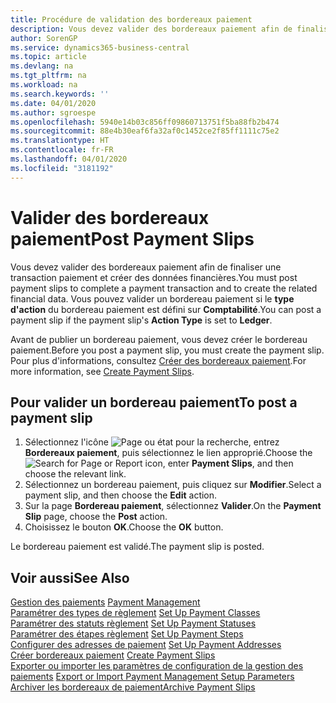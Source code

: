 ```yaml
---
title: Procédure de validation des bordereaux paiement
description: Vous devez valider des bordereaux paiement afin de finaliser une transaction paiement et créer des données financières. Vous pouvez valider un bordereau paiement si le type d'action du bordereau paiement est défini sur Comptabilité.
author: SorenGP
ms.service: dynamics365-business-central
ms.topic: article
ms.devlang: na
ms.tgt_pltfrm: na
ms.workload: na
ms.search.keywords: ''
ms.date: 04/01/2020
ms.author: sgroespe
ms.openlocfilehash: 5940e14b03c856ff09860713751f5ba88fb2b474
ms.sourcegitcommit: 88e4b30eaf6fa32af0c1452ce2f85ff1111c75e2
ms.translationtype: HT
ms.contentlocale: fr-FR
ms.lasthandoff: 04/01/2020
ms.locfileid: "3181192"
---
```

# <a name="post-payment-slips"></a><span data-ttu-id="05896-104">Valider des bordereaux paiement</span><span class="sxs-lookup"><span data-stu-id="05896-104">Post Payment Slips</span></span>
<span data-ttu-id="05896-105">Vous devez valider des bordereaux paiement afin de finaliser une transaction paiement et créer des données financières.</span><span class="sxs-lookup"><span data-stu-id="05896-105">You must post payment slips to complete a payment transaction and to create the related financial data.</span></span> <span data-ttu-id="05896-106">Vous pouvez valider un bordereau paiement si le **type d'action** du bordereau paiement est défini sur **Comptabilité**.</span><span class="sxs-lookup"><span data-stu-id="05896-106">You can post a payment slip if the payment slip's **Action Type** is set to **Ledger**.</span></span>  

<span data-ttu-id="05896-107">Avant de publier un bordereau paiement, vous devez créer le bordereau paiement.</span><span class="sxs-lookup"><span data-stu-id="05896-107">Before you post a payment slip, you must create the payment slip.</span></span> <span data-ttu-id="05896-108">Pour plus d'informations, consultez [Créer des bordereaux paiement](how-to-create-payment-slips.md).</span><span class="sxs-lookup"><span data-stu-id="05896-108">For more information, see [Create Payment Slips](how-to-create-payment-slips.md).</span></span>  

## <a name="to-post-a-payment-slip"></a><span data-ttu-id="05896-109">Pour valider un bordereau paiement</span><span class="sxs-lookup"><span data-stu-id="05896-109">To post a payment slip</span></span>  

1.  <span data-ttu-id="05896-110">Sélectionnez l'icône ![Page ou état pour la recherche](../../media/ui-search/search_small.png "Icône Page ou état pour la recherche"), entrez **Bordereaux paiement**, puis sélectionnez le lien approprié.</span><span class="sxs-lookup"><span data-stu-id="05896-110">Choose the ![Search for Page or Report](../../media/ui-search/search_small.png "Search for Page or Report icon") icon, enter **Payment Slips**, and then choose the relevant link.</span></span>  
2.  <span data-ttu-id="05896-111">Sélectionnez un bordereau paiement, puis cliquez sur **Modifier**.</span><span class="sxs-lookup"><span data-stu-id="05896-111">Select a payment slip, and then choose the **Edit** action.</span></span>  
3.  <span data-ttu-id="05896-112">Sur la page **Bordereau paiement**, sélectionnez **Valider**.</span><span class="sxs-lookup"><span data-stu-id="05896-112">On the **Payment Slip** page, choose the **Post** action.</span></span>  
4.  <span data-ttu-id="05896-113">Choisissez le bouton **OK**.</span><span class="sxs-lookup"><span data-stu-id="05896-113">Choose the **OK** button.</span></span>  

<span data-ttu-id="05896-114">Le bordereau paiement est validé.</span><span class="sxs-lookup"><span data-stu-id="05896-114">The payment slip is posted.</span></span>  

## <a name="see-also"></a><span data-ttu-id="05896-115">Voir aussi</span><span class="sxs-lookup"><span data-stu-id="05896-115">See Also</span></span>  
 <span data-ttu-id="05896-116">[Gestion des paiements](payment-management.md) </span><span class="sxs-lookup"><span data-stu-id="05896-116">[Payment Management](payment-management.md) </span></span>  
 <span data-ttu-id="05896-117">[Paramétrer des types de règlement](how-to-set-up-payment-classes.md) </span><span class="sxs-lookup"><span data-stu-id="05896-117">[Set Up Payment Classes](how-to-set-up-payment-classes.md) </span></span>  
 <span data-ttu-id="05896-118">[Paramétrer des statuts règlement](how-to-set-up-payment-statuses.md) </span><span class="sxs-lookup"><span data-stu-id="05896-118">[Set Up Payment Statuses](how-to-set-up-payment-statuses.md) </span></span>  
 <span data-ttu-id="05896-119">[Paramétrer des étapes règlement](how-to-set-up-payment-steps.md) </span><span class="sxs-lookup"><span data-stu-id="05896-119">[Set Up Payment Steps](how-to-set-up-payment-steps.md) </span></span>  
 <span data-ttu-id="05896-120">[Configurer des adresses de paiement](how-to-set-up-payment-addresses.md) </span><span class="sxs-lookup"><span data-stu-id="05896-120">[Set Up Payment Addresses](how-to-set-up-payment-addresses.md) </span></span>  
 <span data-ttu-id="05896-121">[Créer bordereaux paiement](how-to-create-payment-slips.md) </span><span class="sxs-lookup"><span data-stu-id="05896-121">[Create Payment Slips](how-to-create-payment-slips.md) </span></span>  
 <span data-ttu-id="05896-122">[Exporter ou importer les paramètres de configuration de la gestion des paiements](how-to-export-or-import-payment-management-setup-parameters.md) </span><span class="sxs-lookup"><span data-stu-id="05896-122">[Export or Import Payment Management Setup Parameters](how-to-export-or-import-payment-management-setup-parameters.md) </span></span>  
 [<span data-ttu-id="05896-123">Archiver les bordereaux de paiement</span><span class="sxs-lookup"><span data-stu-id="05896-123">Archive Payment Slips</span></span>](how-to-archive-payment-slips.md)
